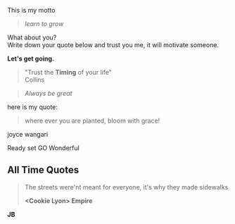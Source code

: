 This is my motto 

> *learn to grow*    

What about you?    
Write down your quote below and trust you me, it will motivate someone.    

**Let's get going.**


> "Trust the **Timing** of your life"    
Collins

> *Always be great*
 
 
 here is my quote:
 
 > where ever you are planted, bloom with grace!


  joyce wangari

Ready set GO
Wonderful


## All Time Quotes
>The streets were'nt meant for everyone, it's why they made sidewalks
>
> **\<Cookie Lyon> Empire**

**JB**
